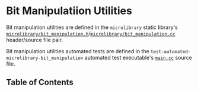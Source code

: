 # Bit Manipulatiion Utilities

Bit manipulation utilities are defined in the `microlibrary` static library's
[`microlibrary/bit_manipulation.h`](https://github.com/apcountryman/microlibrary/blob/main/libraries/microlibrary/ANY/ANY/include/microlibrary/bit_manipulation.h)/[`microlibrary/bit_manipulation.cc`](https://github.com/apcountryman/microlibrary/blob/main/libraries/microlibrary/ANY/ANY/source/microlibrary/bit_manipulation.cc)
header/source file pair.

Bit manipulation utilities automated tests are defined in the
`test-automated-microlibrary-bit_manipulation` automated test executable's
[`main.cc`](https://github.com/apcountryman/microlibrary/blob/main/tests/automated/microlibrary/bit_manipulation/main.cc)
source file.

## Table of Contents
